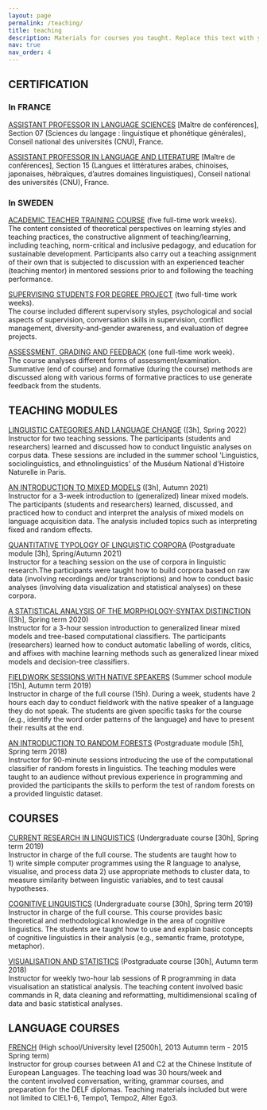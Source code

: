 ```yaml
---
layout: page
permalink: /teaching/
title: teaching
description: Materials for courses you taught. Replace this text with your description.
nav: true
nav_order: 4
---
```



## CERTIFICATION


### In FRANCE

​[ASSISTANT PROFESSOR IN LANGUAGE SCIENCES](https://www.galaxie.enseignementsup-recherche.gouv.fr/ensup/qualification/Resultats_2021/Qualif_MCF2021.pdf) [Maître de conférences], Section 07 (Sciences du langage : linguistique et phonétique générales), Conseil national des universités (CNU), France.

[ASSISTANT PROFESSOR IN LANGUAGE AND LITERATURE](https://www.galaxie.enseignementsup-recherche.gouv.fr/ensup/qualification/Resultats_2021/Qualif_MCF2021.pdf) [Maître de conférences], Section 15 (Langues et littératures arabes, chinoises, japonaises, hébraïques, d’autres domaines linguistiques), Conseil national des universités (CNU), France.
​
### In SWEDEN

[ACADEMIC TEACHER TRAINING COURSE](https://www.marctang.info/_files/ugd/3a591c_4341e0961b4a4782b6787105b3f0640b.pdf) (five full-time work weeks).  
The content consisted of theoretical perspectives on learning styles and teaching practices, the constructive alignment of teaching/learning, including teaching, norm-critical and inclusive pedagogy, and education for sustainable development. Participants also carry out a teaching assignment of their own that is subjected to discussion with an experienced teacher (teaching mentor) in mentored sessions prior to and following the teaching performance.

[SUPERVISING STUDENTS FOR DEGREE PROJECT](https://www.marctang.info/_files/ugd/3a591c_e55804d4dbba4e0288784ea30ef4f38c.pdf) (two full-time work weeks).  
The course included different supervisory styles, psychological and social aspects of supervision, conversation skills in supervision, conflict management, diversity-and-gender awareness, and evaluation of degree projects.

[ASSESSMENT, GRADING AND FEEDBACK](https://www.marctang.info/_files/ugd/3a591c_66df68886e9b4cdfb51970af62e7e766.pdf) (one full-time work week).  
The course analyses different forms of assessment/examination. Summative (end of course) and formative (during the course) methods are discussed along with various forms of formative practices to use generate feedback from the students.



## TEACHING MODULES

[LINGUISTIC CATEGORIES AND LANGUAGE CHANGE](https://formation.mnhn.fr/formations/linguistique-sociolinguistique-ethnolinguistique-langue-tous-etats-2696) ([3h], Spring 2022)  
Instructor for two teaching sessions. The participants (students and researchers) learned and discussed how to conduct linguistic analyses on corpus data. These sessions are included in the summer school 'Linguistics, sociolinguistics, and ethnolinguistics' of the Muséum National d'Histoire Naturelle in Paris.

[AN INTRODUCTION TO MIXED MODELS](http://www.ddl.cnrs.fr/Info/Index.asp?Langue=FR&Page=Agenda&Jour=21&Mois=6&Annee=2021) ([3h], Autumn 2021)  
Instructor for a 3-week introduction to (generalized) linear mixed models. The participants (students and researchers) learned, discussed, and practiced how to conduct and interpret the analysis of mixed models on language acquisition data. The analysis included topics such as interpreting fixed and random effects.

[QUANTITATIVE TYPOLOGY OF LINGUISTIC CORPORA](https://www.univ-lyon2.fr/medias/fichier/lesla-master-sciences-du-langage-langues-langages-et-enjeux-societaux-web_1580209073106-pdf) (Postgraduate module [3h], Spring/Autumn 2021)  
Instructor for a teaching session on the use of corpora in linguistic research.The participants were taught how to build corpora based on raw data (involving recordings and/or transcriptions) and how to conduct basic analyses  (involving data visualization and statistical analyses) on these corpora.

[A STATISTICAL ANALYSIS OF THE MORPHOLOGY-SYNTAX DISTINCTION](http://www.ddl.cnrs.fr/Info/Index.asp?Langue=FR&Page=Agenda&Jour=6&Mois=3&Annee=2020) ([3h], Spring term 2020)  
Instructor for a 3-hour session introduction to generalized linear mixed models and tree-based computational classifiers. The participants (researchers) learned how to conduct automatic labelling of words, clitics, and affixes with machine learning methods such as generalized linear mixed models and decision-tree classifiers.

[FIELDWORK SESSIONS WITH NATIVE SPEAKERS](https://fieldling.sciencesconf.org/) (Summer school module [15h], Autumn term 2019)  
Instructor in charge of the full course (15h). During a week, students have 2 hours each day to conduct fieldwork with the native speaker of a language they do not speak. The students are given specific tasks for the course (e.g., identify the word order patterns of the language) and have to present their results at the end.

[AN INTRODUCTION TO RANDOM FORESTS](https://cran.r-project.org/web/packages/randomForest/randomForest.pdf)  (Postgraduate module [5h], Spring term 2018)  
Instructor for 90-minute sessions introducing the use of the computational classifier of random forests in linguistics. The teaching modules were taught to an audience without previous experience in programming and provided the participants the skills to perform the test of random forests on a provided linguistic dataset.



## COURSES

[CURRENT RESEARCH IN LINGUISTICS](https://www.uu.se/en/admissions/master/selma/kursplan/?kpid=39057&type=1) (Undergraduate course [30h], Spring term 2019)  
Instructor in charge of the full course. The students are taught how to 1) write simple computer programmes using the R language to analyse, visualise, and process data 2) use appropriate methods to cluster data, to measure similarity between linguistic variables, and to test causal hypotheses.

[COGNITIVE LINGUISTICS](https://www.uu.se/en/admissions/master/selma/kursplan/?kpid=39067) (Undergraduate course [30h], Spring term 2019)  
Instructor in charge of the full course. This course provides basic theoretical and methodological knowledge in the area of cognitive linguistics. The students are taught how to use and explain basic concepts of cognitive linguistics in their analysis (e.g., semantic frame, prototype, metaphor).

[VISUALISATION AND STATISTICS](https://github.com/marctang/VisStat-HT18) (Postgraduate course [30h], Autumn term 2018)  
Instructor for weekly two-hour lab sessions of R programming in data visualisation an statistical analysis. The teaching content involved basic commands in R, data cleaning and reformatting, multidimensional scaling of data and basic statistical analyses.



## LANGUAGE COURSES

[FRENCH](http://www.ciel.com.tw/scheme_eng.asp) (High school/University level [2500h], 2013 Autumn term - 2015 Spring term)  
Instructor for group courses between A1 and C2 at the Chinese Institute of European Languages. The teaching load was 30 hours/week and the content involved conversation, writing, grammar courses, and preparation for the DELF diplomas. Teaching materials included but were not limited to CIEL1-6, Tempo1, Tempo2, Alter Ego3.



